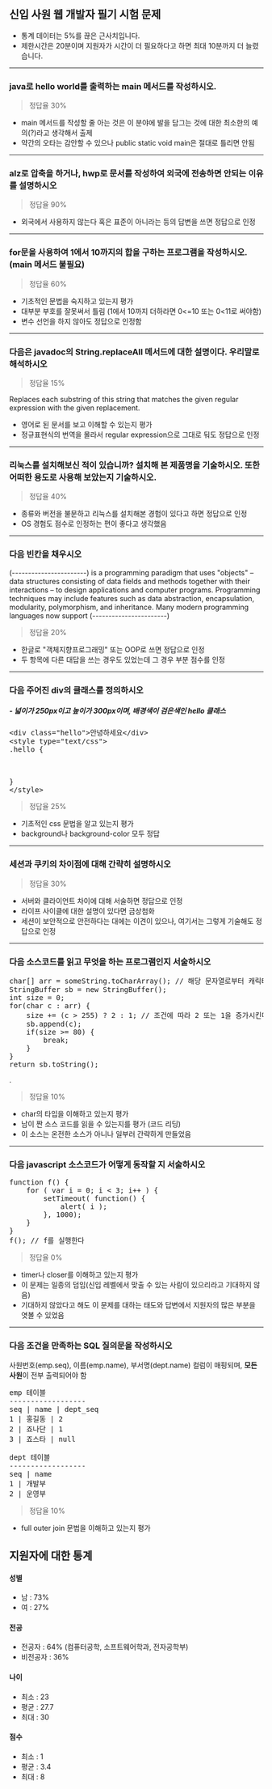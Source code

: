 ## 신입 사원 웹 개발자 필기 시험 문제

- 통계 데이터는 5%를 끊은 근사치입니다.
- 제한시간은 20분이며 지원자가 시간이 더 필요하다고 하면 최대 10분까지 더 늘렸습니다.

---

### java로 hello world를 출력하는 main 메서드를 작성하시오. 
> 정답율 30%

- main 메서드를 작성할 줄 아는 것은 이 분야에 발을 담그는 것에 대한 최소한의 예의(?)라고 생각해서 출제
- 약간의 오타는 감안할 수 있으나 public static void main은 절대로 틀리면 안됨

---

### alz로 압축을 하거나, hwp로 문서를 작성하여 외국에 전송하면 안되는 이유를 설명하시오 
>정답율 90%

- 외국에서 사용하지 않는다 혹은 표준이 아니라는 등의 답변을 쓰면 정답으로 인정

---
### for문을 사용하여 1에서 10까지의 합을 구하는 프로그램을 작성하시오. (main 메서드 불필요) 
> 정답율 60%

- 기초적인 문법을 숙지하고 있는지 평가
- 대부분 부호를 잘못써서 틀림 (1에서 10까지 더하라면 0<=10 또는 0<11로 써야함)
- 변수 선언을 하지 않아도 정답으로 인정함

---

###  다음은 javadoc의 String.replaceAll 메서드에 대한 설명이다. 우리말로 해석하시오
> 정답율 15%

Replaces each substring of this string that matches the given regular expression with the given replacement.

- 영어로 된 문서를 보고 이해할 수 있는지 평가
- 정규표현식의 번역을 몰라서 regular expression으로 그대로 둬도 정답으로 인정

---
### 리눅스를 설치해보신 적이 있습니까? 설치해 본 제품명을 기술하시오. 또한 어떠한 용도로 사용해 보았는지 기술하시오.
> 정답율 40%

- 종류와 버전을 불문하고 리눅스를 설치해본 경험이 있다고 하면 정답으로 인정
- OS 경험도 점수로 인정하는 편이 좋다고 생각했음

---

### 다음 빈칸을 채우시오

(-----------------------) is a programming paradigm that uses "objects" – data structures consisting of data fields and methods together with their interactions – to design applications and computer programs. Programming techniques may include features such as data abstraction, encapsulation, 
modularity, polymorphism, and inheritance. Many modern programming languages now support (-----------------------)

> 정답율 20%

- 한글로 "객체지향프로그래밍" 또는 OOP로 쓰면 정답으로 인정
- 두 항목에 다른 대답을 쓰는 경우도 있었는데 그 경우 부분 점수를 인정

---

### 다음 주어진 div의 클래스를 정의하시오

##### - 넓이가 250px이고 높이가 300px이며, 배경색이 검은색인 hello 클래스

<pre>&lt;div class="hello">안녕하세요&lt;/div>
&lt;style type="text/css">
.hello {



}
&lt;/style></pre>

> 정답율 25%

- 기초적인 css 문법을 알고 있는지 평가
- background나 background-color 모두 정답

---

### 세션과 쿠키의 차이점에 대해 간략히 설명하시오 ###

> 정답율 30%

- 서버와 클라이언트 차이에 대해 서술하면 정답으로 인정
- 라이프 사이클에 대한 설명이 있다면 금상첨화
- 세션이 보안적으로 안전하다는 대에는 이견이 있으나, 여기서는 그렇게 기술해도 정답으로 인정

---

### 다음 소스코드를 읽고 무엇을 하는 프로그램인지 서술하시오 ###


<pre>char[] arr = someString.toCharArray(); // 해당 문자열로부터 캐릭터 배열을 선언한다
StringBuffer sb = new StringBuffer();
int size = 0;
for(char c : arr) {
	size += (c > 255) ? 2 : 1; // 조건에 따라 2 또는 1을 증가시킨다
	sb.append(c);
	if(size >= 80) {
		break;
	}
}
return sb.toString();</pre>
.

> 정답율 10%

- char의 타입을 이해하고 있는지 평가
- 남이 짠 소스 코드를 읽을 수 있는지를 평가 (코드 리딩)
- 이 소스는 온전한 소스가 아니나 일부러 간략하게 만들었음

---

### 다음 javascript 소스코드가 어떻게 동작할 지 서술하시오 ###
<pre>function f() {
    for ( var i = 0; i &lt; 3; i++ ) {
        setTimeout( function() {
            alert( i );
		}, 1000);
    }
}
f(); // f를 실행한다</pre>



> 정답율 0%

- timer나 closer를 이해하고 있는지 평가
- 이 문제는 일종의 덤임(신입 레벨에서 맞출 수 있는 사람이 있으리라고 기대하지 않음)
- 기대하지 않았다고 해도 이 문제를 대하는 태도와 답변에서 지원자의 많은 부분을 엿볼 수 있었음

---

### 다음 조건을 만족하는 SQL 질의문을 작성하시오
사원번호(emp.seq), 이름(emp.name), 부서명(dept.name) 컬럼이 매핑되며, **모든 사원**이 전부 출력되어야 함

<pre>emp 테이블
------------------
seq | name | dept_seq
1 | 홍길동 | 2
2 | 죠나단 | 1
3 | 죠스타 | null

dept 테이블
------------------
seq | name
1 | 개발부
2 | 운영부</pre>

> 정답율 10%

- full outer join 문법을 이해하고 있는지 평가

## 지원자에 대한 통계

#### 성별
- 남 : 73%
- 여 : 27%

#### 전공
- 전공자 : 64% (컴퓨터공학, 소프트웨어학과, 전자공학부)
- 비전공자 : 36%

#### 나이
- 최소 : 23
- 평균 : 27.7
- 최대 : 30

#### 점수
- 최소 : 1
- 평균 : 3.4
- 최대 : 8
